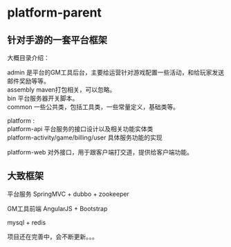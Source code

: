 # platform-parent
## 针对手游的一套平台框架
大概目录介绍： 
  
admin 是平台的GM工具后台，主要给运营针对游戏配置一些活动，和给玩家发送邮件奖励等等。  
assembly maven打包相关，可以忽略。  
bin 平台服务器开关脚本。  
common 一些公共类，包括工具类，一些常量定义，基础类等。  
  
platform :  
platform-api 平台服务的接口设计以及相关功能实体类  
platform-activity/game/billing/user 具体服务功能的实现  
  
platform-web 对外接口，用于跟客户端打交道，提供给客户端功能。  
  
## 大致框架  
平台服务 SpringMVC + dubbo + zookeeper 

GM工具前端 AngularJS + Bootstrap  

mysql + redis  
  
项目还在完善中，会不断更新。。。
